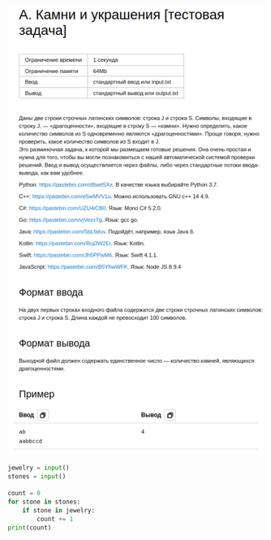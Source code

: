 ![img.png](images_description/img.png)
```python
jewelry = input()
stones = input()

count = 0
for stone in stones:
    if stone in jewelry:
        count += 1
print(count)
```